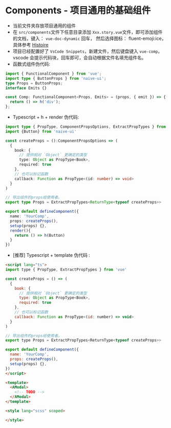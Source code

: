 # Components - 项目通用的基础组件

- 当前文件夹存放项目通用的组件
- 在 `src/components`文件下任意目录添加 `Xxx.story.vue`文件，即可添加组件的文档，键入： `vue-doc-dynamic` 回车， 然后选择图标： fluent-emoji:ice，具体参考 [Histoire](https://histoire.dev/examples/vue3/controlled-stories.html#single-control)
- 项目已经配置好了 `VsCode Snippets`，新建文件，然后键盘键入 `vue-comp`，vscode 会提示代码块，回车即可，会自动根据文件名填充组件名。
- 函数式组件伪代码:

```ts
import { FunctionalComponent } from 'vue';
import type { ButtonProps } from 'naive-ui';
type Props = ButtonProps;
interface Emits {}

const Comp: FunctionalComponent<Props, Emits> = (props, { emit }) => {
  return () => h('div');
};

```

- Typescript + h + render 伪代码:

```ts
import type { PropType, ComponentPropsOptions, ExtractPropTypes } from 'vue'
import {Button} from 'naive-ui'

const createProps = ():ComponentPropsOptions => (
  {
    book: {
      // 提供相对 `Object` 更确定的类型
      type: Object as PropType<Book>,
      required: true
    },
    // 也可以标记函数
    callback: Function as PropType<(id: number) => void>
  }
)

// 导出组件的props给使用者。
export type Props = ExtractPropTypes<ReturnType<typeof createProps>>

export default defineComponent({
  name: 'YourComp',
  props: createProps(),
  setup(props) {},
  render(){
    return () => h(Button)
  }
})
```

- [推荐] Typescript + template 伪代码 :

```html
<script lang="ts">
import type { PropType, ExtractPropTypes } from 'vue'

const createProps = () => (
  {
    book: {
      // 提供相对 `Object` 更确定的类型
      type: Object as PropType<Book>,
      required: true
    },
    // 也可以标记函数
    callback: Function as PropType<(id: number) => void>
  }
)

// 导出组件的props给使用者。
export type Props = ExtractPropTypes<ReturnType<typeof createProps>>

export default defineComponent({
  name: 'YourComp',
  props: createProps(),
  setup(props) {},
})
</script>

<template>
  <AModal>
    <!-- TODO -->
  </AModal>
</template>

<style lang="scss" scoped>

</style>

```
